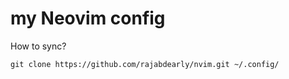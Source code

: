 # my Neovim config

How to sync?

```console
git clone https://github.com/rajabdearly/nvim.git ~/.config/

```
